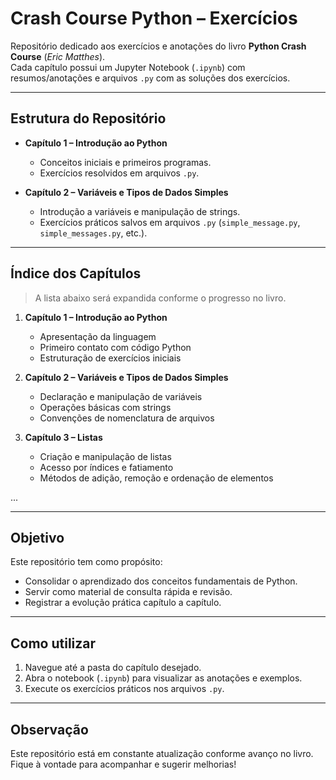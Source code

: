 # Crash Course Python – Exercícios

Repositório dedicado aos exercícios e anotações do livro **Python Crash Course** (*Eric Matthes*).  
Cada capítulo possui um Jupyter Notebook (`.ipynb`) com resumos/anotações e arquivos `.py` com as soluções dos exercícios.

---

## Estrutura do Repositório

- **Capítulo 1 – Introdução ao Python**
  - Conceitos iniciais e primeiros programas.
  - Exercícios resolvidos em arquivos `.py`.

- **Capítulo 2 – Variáveis e Tipos de Dados Simples**
  - Introdução a variáveis e manipulação de strings.
  - Exercícios práticos salvos em arquivos `.py` (`simple_message.py`, `simple_messages.py`, etc.).

---

## Índice dos Capítulos

> A lista abaixo será expandida conforme o progresso no livro.

1. **Capítulo 1 – Introdução ao Python**  
   - Apresentação da linguagem  
   - Primeiro contato com código Python  
   - Estruturação de exercícios iniciais  

2. **Capítulo 2 – Variáveis e Tipos de Dados Simples**  
   - Declaração e manipulação de variáveis  
   - Operações básicas com strings  
   - Convenções de nomenclatura de arquivos  

3. **Capítulo 3 – Listas**  
   - Criação e manipulação de listas  
   - Acesso por índices e fatiamento  
   - Métodos de adição, remoção e ordenação de elementos

...

---

## Objetivo

Este repositório tem como propósito:

- Consolidar o aprendizado dos conceitos fundamentais de Python.  
- Servir como material de consulta rápida e revisão.  
- Registrar a evolução prática capítulo a capítulo.

---

## Como utilizar

1. Navegue até a pasta do capítulo desejado.  
2. Abra o notebook (`.ipynb`) para visualizar as anotações e exemplos.  
3. Execute os exercícios práticos nos arquivos `.py`.  

---

## Observação

Este repositório está em constante atualização conforme avanço no livro.  
Fique à vontade para acompanhar e sugerir melhorias!

